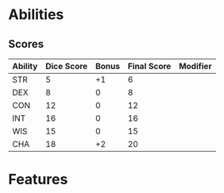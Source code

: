 # Abilities
## Scores

Ability|Dice Score|Bonus|Final Score|Modifier
---|---|---|---|---
STR|5|+1|6|
DEX|8|0|8|
CON|12|0|12|
INT|16|0|16|
WIS|15|0|15|
CHA|18|+2|20|
# Features
